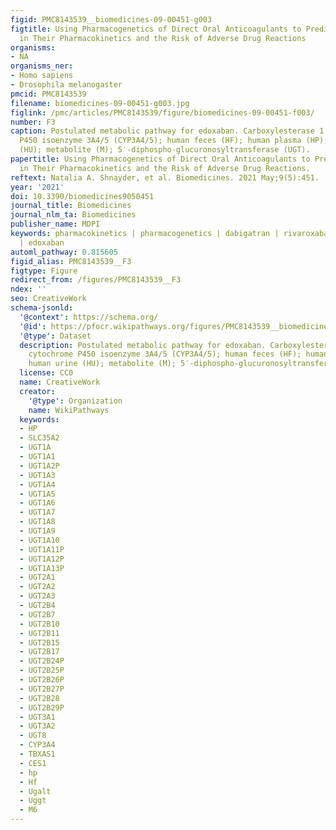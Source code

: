 ```yaml
---
figid: PMC8143539__biomedicines-09-00451-g003
figtitle: Using Pharmacogenetics of Direct Oral Anticoagulants to Predict Changes
  in Their Pharmacokinetics and the Risk of Adverse Drug Reactions
organisms:
- NA
organisms_ner:
- Homo sapiens
- Drosophila melanogaster
pmcid: PMC8143539
filename: biomedicines-09-00451-g003.jpg
figlink: /pmc/articles/PMC8143539/figure/biomedicines-09-00451-f003/
number: F3
caption: Postulated metabolic pathway for edoxaban. Carboxylesterase 1 (CES1); cytochrome
  P450 isoenzyme 3A4/5 (CYP3A4/5); human feces (HF); human plasma (HP); human urine
  (HU); metabolite (M); 5′-diphospho-glucuronosyltransferase (UGT).
papertitle: Using Pharmacogenetics of Direct Oral Anticoagulants to Predict Changes
  in Their Pharmacokinetics and the Risk of Adverse Drug Reactions.
reftext: Natalia A. Shnayder, et al. Biomedicines. 2021 May;9(5):451.
year: '2021'
doi: 10.3390/biomedicines9050451
journal_title: Biomedicines
journal_nlm_ta: Biomedicines
publisher_name: MDPI
keywords: pharmacokinetics | pharmacogenetics | dabigatran | rivaroxaban | apixaban
  | edoxaban
automl_pathway: 0.815605
figid_alias: PMC8143539__F3
figtype: Figure
redirect_from: /figures/PMC8143539__F3
ndex: ''
seo: CreativeWork
schema-jsonld:
  '@context': https://schema.org/
  '@id': https://pfocr.wikipathways.org/figures/PMC8143539__biomedicines-09-00451-g003.html
  '@type': Dataset
  description: Postulated metabolic pathway for edoxaban. Carboxylesterase 1 (CES1);
    cytochrome P450 isoenzyme 3A4/5 (CYP3A4/5); human feces (HF); human plasma (HP);
    human urine (HU); metabolite (M); 5′-diphospho-glucuronosyltransferase (UGT).
  license: CC0
  name: CreativeWork
  creator:
    '@type': Organization
    name: WikiPathways
  keywords:
  - HP
  - SLC35A2
  - UGT1A
  - UGT1A1
  - UGT1A2P
  - UGT1A3
  - UGT1A4
  - UGT1A5
  - UGT1A6
  - UGT1A7
  - UGT1A8
  - UGT1A9
  - UGT1A10
  - UGT1A11P
  - UGT1A12P
  - UGT1A13P
  - UGT2A1
  - UGT2A2
  - UGT2A3
  - UGT2B4
  - UGT2B7
  - UGT2B10
  - UGT2B11
  - UGT2B15
  - UGT2B17
  - UGT2B24P
  - UGT2B25P
  - UGT2B26P
  - UGT2B27P
  - UGT2B28
  - UGT2B29P
  - UGT3A1
  - UGT3A2
  - UGT8
  - CYP3A4
  - TBXAS1
  - CES1
  - hp
  - Hf
  - Ugalt
  - Uggt
  - M6
---
```

